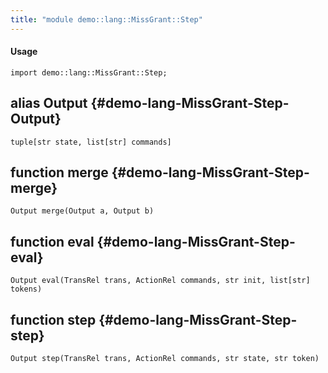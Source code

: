 ```yaml
---
title: "module demo::lang::MissGrant::Step"
---
```


#### Usage

`import demo::lang::MissGrant::Step;`


## alias Output {#demo-lang-MissGrant-Step-Output}

```rascal
tuple[str state, list[str] commands]

```

## function merge {#demo-lang-MissGrant-Step-merge}

```rascal
Output merge(Output a, Output b)

```

## function eval {#demo-lang-MissGrant-Step-eval}

```rascal
Output eval(TransRel trans, ActionRel commands, str init, list[str] tokens)

```

## function step {#demo-lang-MissGrant-Step-step}

```rascal
Output step(TransRel trans, ActionRel commands, str state, str token)

```

